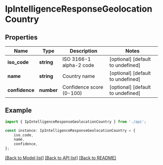 # IpIntelligenceResponseGeolocationCountry


## Properties

Name | Type | Description | Notes
------------ | ------------- | ------------- | -------------
**iso_code** | **string** | ISO 3166-1 alpha-2 code | [optional] [default to undefined]
**name** | **string** | Country name | [optional] [default to undefined]
**confidence** | **number** | Confidence score (0-100) | [optional] [default to undefined]

## Example

```typescript
import { IpIntelligenceResponseGeolocationCountry } from './api';

const instance: IpIntelligenceResponseGeolocationCountry = {
    iso_code,
    name,
    confidence,
};
```

[[Back to Model list]](../README.md#documentation-for-models) [[Back to API list]](../README.md#documentation-for-api-endpoints) [[Back to README]](../README.md)
